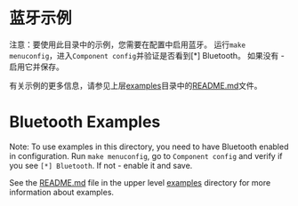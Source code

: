 # 蓝牙示例

注意：要使用此目录中的示例，您需要在配置中启用蓝牙。 运行`make menuconfig`，进入`Component config`并验证是否看到[*] Bluetooth。 如果没有 - 启用它并保存。

有关示例的更多信息，请参见上层[examples](../)目录中的[README.md](../README.md)文件。
# Bluetooth Examples

Note: To use examples in this directory, you need to have Bluetooth enabled in configuration. Run `make menuconfig`, go to `Component config` and verify if you see `[*] Bluetooth`. If not - enable it and save.

See the [README.md](../README.md) file in the upper level [examples](../) directory for more information about examples.
